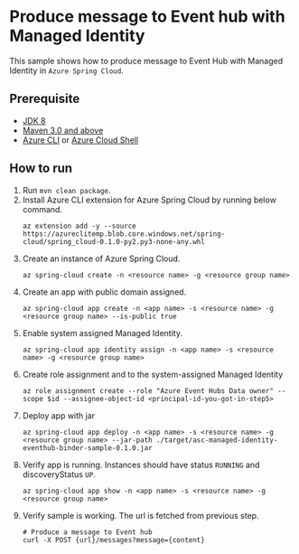 # Produce message to Event hub with Managed Identity

This sample shows how to produce message to Event Hub with Managed Identity in `Azure Spring Cloud`.

## Prerequisite

* [JDK 8](https://docs.microsoft.com/en-us/azure/java/jdk/java-jdk-install)
* [Maven 3.0 and above](http://maven.apache.org/install.html)
* [Azure CLI](https://docs.microsoft.com/en-us/cli/azure/install-azure-cli?view=azure-cli-latest) or [Azure Cloud Shell](https://docs.microsoft.com/en-us/azure/cloud-shell/overview)

## How to run 

1. Run `mvn clean package`.
2. Install Azure CLI extension for Azure Spring Cloud by running below command.
    ```
    az extension add -y --source https://azureclitemp.blob.core.windows.net/spring-cloud/spring_cloud-0.1.0-py2.py3-none-any.whl
    ```
3. Create an instance of Azure Spring Cloud.
    ```
    az spring-cloud create -n <resource name> -g <resource group name>
    ```
4. Create an app with public domain assigned.
    ```
    az spring-cloud app create -n <app name> -s <resource name> -g <resource group name> --is-public true 
    ```
5. Enable system assigned Managed Identity.
   ```
   az spring-cloud app identity assign -n <app name> -s <resource name> -g <resource group name>
   ```
6. Create role assignment and to the system-assigned Managed Identity
    ```
    az role assignment create --role "Azure Event Hubs Data owner" --scope $id --assignee-object-id <principal-id-you-got-in-step5>
    ```
7. Deploy app with jar
    ```
    az spring-cloud app deploy -n <app name> -s <resource name> -g <resource group name> --jar-path ./target/asc-managed-identity-eventhub-binder-sample-0.1.0.jar
    ```
8.  Verify app is running. Instances should have status `RUNNING` and discoveryStatus `UP`. 
    ```
    az spring-cloud app show -n <app name> -s <resource name> -g <resource group name>
    ```
9. Verify sample is working. The url is fetched from previous step.
    ```
    # Produce a message to Event hub
    curl -X POST {url}/messages?message={content}